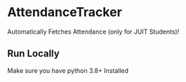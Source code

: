 # AttendanceTracker

Automatically Fetches Attendance (only for JUIT Students)!

## Run Locally 
Make sure you have python 3.8+ Installed 

